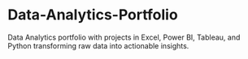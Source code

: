 # Data-Analytics-Portfolio
Data Analytics portfolio with projects in Excel, Power BI, Tableau, and Python transforming raw data into actionable insights.
